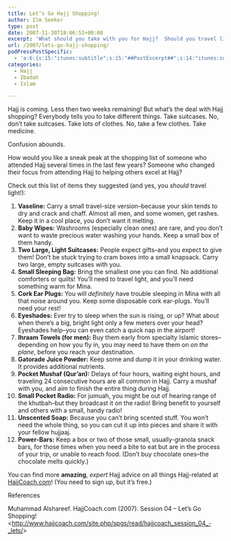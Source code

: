 ```yaml
---
title: Let’s Go Hajj Shopping!
author: Ilm Seeker
type: post
date: 2007-11-30T18:06:51+00:00
excerpt: 'What should you take with you for Hajj?  Should you travel light, or pack lots?  What kind of items should you take?  What if you could ask a well-seasoned expert Hajji to tell you THEIR list of top items to take?  We asked.'
url: /2007/lets-go-hajj-shopping/
podPressPostSpecific:
  - 'a:6:{s:15:"itunes:subtitle";s:15:"##PostExcerpt##";s:14:"itunes:summary";s:15:"##PostExcerpt##";s:15:"itunes:keywords";s:17:"##WordPressCats##";s:13:"itunes:author";s:10:"##Global##";s:15:"itunes:explicit";s:2:"No";s:12:"itunes:block";s:2:"No";}'
categories:
  - Hajj
  - Ibadah
  - Islam

---
```

Hajj is coming. Less then two weeks remaining! But what&#8217;s the deal with Hajj shopping? Everybody tells you to take different things. Take suitcases. No, don&#8217;t take suitcases. Take lots of clothes. No, take a few clothes. Take medicine.

Confusion abounds.

How would you like a sneak peak at the shopping list of someone who attended Hajj several times in the last few years? Someone who changed their focus from attending Hajj to helping others excel at Hajj?

Check out this list of items they suggested (and yes, you _should_ travel light!):

  1. **Vaseline:** Carry a small travel-size version&#8211;because your skin tends to dry and crack and chaff. Almost all men, and some women, get rashes. Keep it in a cool place, you don&#8217;t want it melting.
  2. **Baby Wipes:** Washrooms (especially clean ones) are rare, and you don&#8217;t want to waste precious water washing your hands. Keep a small box of them handy.
  3. **Two Large, Light Suitcases:** People expect gifts&#8211;and you expect to give them! Don&#8217;t be stuck trying to cram boxes into a small knapsack. Carry two large, empty suitcases with you.
  4. **Small Sleeping Bag:** Bring the smallest one you can find. No additional comforters or quilts! You&#8217;ll need to travel light, and you&#8217;ll need something warm for Mina.
  5. **Cork Ear Plugs:** You will _definitely_ have trouble sleeping in Mina with all that noise around you. Keep some disposable cork ear-plugs. You&#8217;ll need your rest!
  6. **Eyeshades:** Ever try to sleep when the sun is rising, or up? What about when there&#8217;s a big, bright light only a few meters over your head? Eyeshades help&#8211;you can even catch a quick nap in the airport!
  7. **Ihraam Towels (for men):** Buy them early from specialty Islamic stores&#8211;depending on how you fly in, you may need to have them on _on the plane_, before you reach your destination.
  8. **Gatorade Juice Powder:** Keep some and dump it in your drinking water. It provides additional nutrients.
  9. **Pocket Mushaf (Qur&#8217;an):** Delays of four hours, waiting eight hours, and traveling 24 consecutive hours are all common in Hajj. Carry a mushaf with you, and aim to finish the entire thing during Hajj.
 10. **Small Pocket Radio:** For jumuah, you might be out of hearing range of the khutbah&#8211;but they broadcast it on the radio! Bring benefit to yourself and others with a small, handy radio!
 11. **Unscented Soap:** Because you can&#8217;t bring scented stuff. You won&#8217;t need the whole thing, so you can cut it up into pieces and share it with your fellow hujjaaj.
 12. **Power-Bars:** Keep a box or two of those small, usually-granola snack bars, for those times when you need a bite to eat but are in the process of your trip, or unable to reach food. (Don&#8217;t buy chocolate ones&#8211;the chocolate melts quickly.)

You can find more **amazing**, _expert_ Hajj advice on all things Hajj-related at [HajjCoach.com][1]! (You need to sign up, but it&#8217;s free.)

<div id="referencesTitle">
  References
</div>

<p class="reference">
  Muhammad Alshareef. HajjCoach.com (2007). Session 04 &#8211; Let&#8217;s Go Shopping! <<a href="http://www.hajjcoach.com/site.php/spgs/read/hajjcoach_session_04_-_lets/">http://www.hajjcoach.com/site.php/spgs/read/hajjcoach_session_04_-_lets/</a>>
</p>

 [1]: http://www.hajjcoach.com